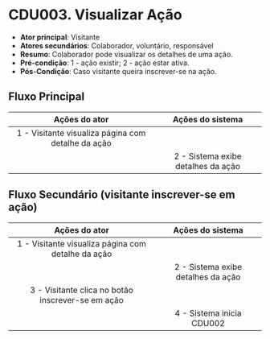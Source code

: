 # CDU003. Visualizar Ação

- **Ator principal**: Visitante
- **Atores secundários**: Colaborador, voluntário, responsável
- **Resumo**: Colaborador pode visualizar os detalhes de uma ação.
- **Pré-condição**:
 1 - ação existir; 2 - ação estar ativa.
- **Pós-Condição**: Caso visitante queira inscrever-se na ação.

## Fluxo Principal

| Ações do ator | Ações do sistema |
| :-----------------: | :-----------------: |
| 1 - Visitante visualiza página com detalhe da ação | |  
|  | 2 - Sistema exibe detalhes da ação |

## Fluxo Secundário (visitante inscrever-se em ação)

| Ações do ator | Ações do sistema |
| :-----------------: | :-----------------: |
| 1 - Visitante visualiza página com detalhe da ação | |  
|  | 2 - Sistema exibe detalhes da ação |
| 3 - Visitante clica no botão inscrever-se em ação | |  
|  | 4 - Sistema inicia CDU002 |
